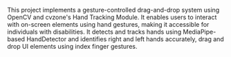 This project implements a gesture-controlled drag-and-drop system using OpenCV and cvzone's Hand Tracking Module. It enables users to interact with on-screen elements using hand gestures, making it accessible for individuals with disabilities.
It detects and tracks hands using MediaPipe-based HandDetector and 
identifies right and left hands accurately,
drag and drop UI elements using index finger gestures.
